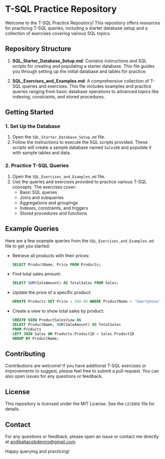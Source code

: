 # T-SQL Practice Repository

Welcome to the T-SQL Practice Repository! This repository offers resources for practicing T-SQL queries, including a starter database setup and a collection of exercises covering various SQL topics.

## Repository Structure

1. **SQL_Starter_Database_Setup.md**: Contains instructions and SQL scripts for creating and populating a starter database. This file guides you through setting up the initial database and tables for practice.

2. **SQL_Exercises_and_Examples.md**: A comprehensive collection of T-SQL queries and exercises. This file includes examples and practice queries ranging from basic database operations to advanced topics like indexing, constraints, and stored procedures.

## Getting Started

### 1. Set Up the Database

1. Open the `SQL_Starter_Database_Setup.md` file.
2. Follow the instructions to execute the SQL scripts provided. These scripts will create a sample database named `SalesDB` and populate it with sample tables and data.

### 2. Practice T-SQL Queries

1. Open the `SQL_Exercises_and_Examples.md` file.
2. Use the queries and exercises provided to practice various T-SQL concepts. The exercises cover:
   - Basic SQL queries
   - Joins and subqueries
   - Aggregations and groupings
   - Indexes, constraints, and triggers
   - Stored procedures and functions

## Example Queries

Here are a few example queries from the `SQL_Exercises_and_Examples.md` file to get you started:

- Retrieve all products with their prices:
  ```sql
  SELECT ProductName, Price FROM Products;
  ```

- Find total sales amount:
  ```sql
  SELECT SUM(SaleAmount) AS TotalSales FROM Sales;
  ```

- Update the price of a specific product:
  ```sql
  UPDATE Products SET Price = 349.99 WHERE ProductName = 'Smartphone';
  ```

- Create a view to show total sales by product:
  ```sql
  CREATE VIEW ProductSalesView AS
  SELECT ProductName, SUM(SaleAmount) AS TotalSales
  FROM Products
  LEFT JOIN Sales ON Products.ProductID = Sales.ProductID
  GROUP BY ProductName;
  ```

## Contributing

Contributions are welcome! If you have additional T-SQL exercises or improvements to suggest, please feel free to submit a pull request. You can also open issues for any questions or feedback.

## License

This repository is licensed under the MIT License. See the `LICENSE` file for details.

## Contact

For any questions or feedback, please open an issue or contact me directly at andikatjacobdennis@gmail.com.

Happy querying and practicing!
